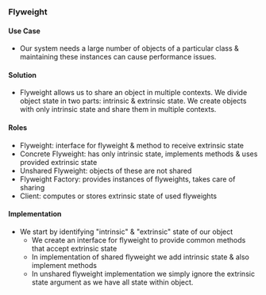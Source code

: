 ### Flyweight

#### Use Case

* Our system needs a large number of objects of a particular class & maintaining these instances
can cause performance issues.

#### Solution

* Flyweight allows us to share an object in multiple contexts. We divide object state in two parts:
intrinsic & extrinsic state. We create objects with only intrinsic state and share them in multiple contexts.

#### Roles

* Flyweight: interface for flyweight & method to receive extrinsic state
* Concrete Flyweight: has only intrinsic state, implements methods & uses provided extrinsic state
* Unshared Flyweight: objects of these are not shared
* Flyweight Factory: provides instances of flyweights, takes care of sharing
* Client: computes or stores extrinsic state of used flyweights

#### Implementation

* We start by identifying "intrinsic" & "extrinsic" state of our object
  * We create an interface for flyweight to provide common methods that accept extrinsic state
  * In implementation of shared flyweight we add intrinsic state & also implement methods
  * In unshared flyweight implementation we simply ignore the extrinsic state argument as we have all state within object.